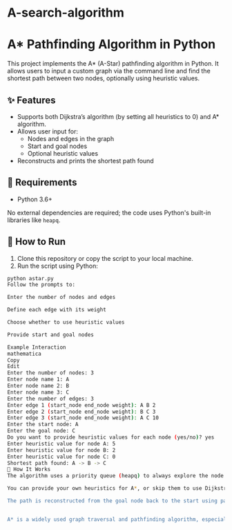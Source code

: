 # A-search-algorithm
# A* Pathfinding Algorithm in Python

This project implements the A* (A-Star) pathfinding algorithm in Python. It allows users to input a custom graph via the command line and find the shortest path between two nodes, optionally using heuristic values.

## ✨ Features

- Supports both Dijkstra’s algorithm (by setting all heuristics to 0) and A* algorithm.
- Allows user input for:
  - Nodes and edges in the graph
  - Start and goal nodes
  - Optional heuristic values
- Reconstructs and prints the shortest path found

## 📌 Requirements

- Python 3.6+

No external dependencies are required; the code uses Python's built-in libraries like `heapq`.

## 🚀 How to Run

1. Clone this repository or copy the script to your local machine.
2. Run the script using Python:

```bash
python astar.py
Follow the prompts to:

Enter the number of nodes and edges

Define each edge with its weight

Choose whether to use heuristic values

Provide start and goal nodes

Example Interaction
mathematica
Copy
Edit
Enter the number of nodes: 3
Enter node name 1: A
Enter node name 2: B
Enter node name 3: C
Enter the number of edges: 3
Enter edge 1 (start_node end_node weight): A B 2
Enter edge 2 (start_node end_node weight): B C 3
Enter edge 3 (start_node end_node weight): A C 10
Enter the start node: A
Enter the goal node: C
Do you want to provide heuristic values for each node (yes/no)? yes
Enter heuristic value for node A: 5
Enter heuristic value for node B: 2
Enter heuristic value for node C: 0
Shortest path found: A -> B -> C
📖 How It Works
The algorithm uses a priority queue (heapq) to always explore the node with the lowest estimated total cost (f_cost = g_cost + h_cost).

You can provide your own heuristics for A*, or skip them to use Dijkstra's algorithm.

The path is reconstructed from the goal node back to the start using parent pointers.


A* is a widely used graph traversal and pathfinding algorithm, especially useful in fields like AI, robotics, and game development. It combines the benefits of Dijkstra’s algorithm with a heuristic to guide the search.


